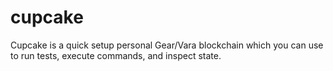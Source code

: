 # cupcake
Cupcake is a quick setup personal Gear/Vara blockchain which you can use to run tests, execute commands, and inspect state.
